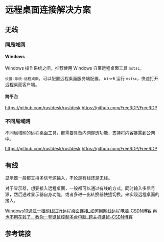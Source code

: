 # 远程桌面连接解决方案


## 无线


### 同局域网


#### Windows

Windows 操作系统之间，推荐使用 Windows 自带远程桌面工具 `mstsc`。

`设置-系统-远程桌面`，可以配置远程桌面服务端配置。
`Win+R` 运行 `mstsc`，快速打开远程桌面客户端。

#### 跨平台

https://github.com/rustdesk/rustdesk
https://github.com/FreeRDP/FreeRDP


### 不同局域网

不同局域网的远程桌面工具，都需要具备内网穿透功能，支持将内容暴露到公网中。


https://github.com/rustdesk/rustdesk
https://github.com/FreeRDP/FreeRDP

## 有线


显示器一般都支持多信号源输入，不论是有线还是无线。

对于显示器，想要接入远程桌面，一般都可以通过有线的方式，同时输入多信号源，然后通过显示器自身功能，或者多进一出转换器快捷切换，来实现远程桌面的接入。

[Windows10通过一根网线进行远程桌面连接\_如何用网线远程电脑-CSDN博客](https://blog.csdn.net/Black_Friend/article/details/120510452)
[再也不用花钱了，教你一套键鼠控制多台电脑\_跨主机键鼠-CSDN博客](https://blog.csdn.net/qq_30776829/article/details/133860098)
## 参考链接
